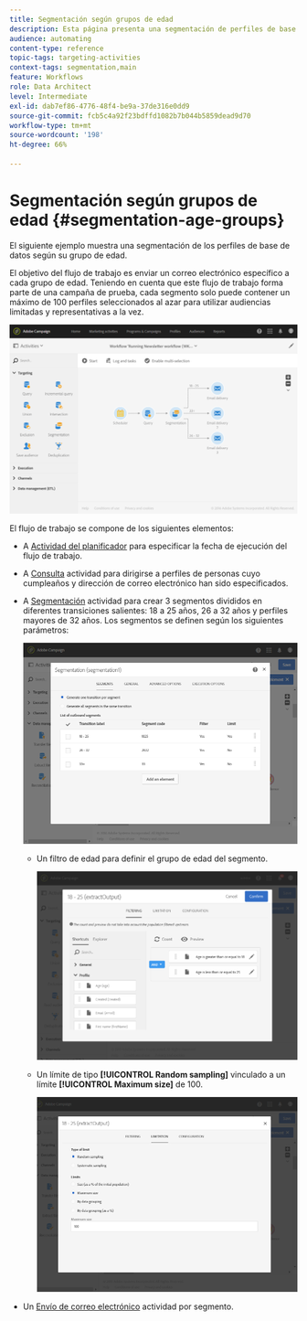 ```yaml
---
title: Segmentación según grupos de edad
description: Esta página presenta una segmentación de perfiles de base de datos según su grupo de edad. El objetivo del flujo de trabajo es enviar un correo electrónico específico a cada grupo de edad.
audience: automating
content-type: reference
topic-tags: targeting-activities
context-tags: segmentation,main
feature: Workflows
role: Data Architect
level: Intermediate
exl-id: dab7ef86-4776-48f4-be9a-37de316e0dd9
source-git-commit: fcb5c4a92f23bdffd1082b7b044b5859dead9d70
workflow-type: tm+mt
source-wordcount: '198'
ht-degree: 66%

---
```


# Segmentación según grupos de edad {#segmentation-age-groups}

El siguiente ejemplo muestra una segmentación de los perfiles de base de datos según su grupo de edad.

El objetivo del flujo de trabajo es enviar un correo electrónico específico a cada grupo de edad. Teniendo en cuenta que este flujo de trabajo forma parte de una campaña de prueba, cada segmento solo puede contener un máximo de 100 perfiles seleccionados al azar para utilizar audiencias limitadas y representativas a la vez.

![](assets/wkf_segment_example_4.png)

El flujo de trabajo se compone de los siguientes elementos:

* A [Actividad del planificador](../../automating/using/segmentation.md) para especificar la fecha de ejecución del flujo de trabajo.
* A [Consulta](../../automating/using/query.md) actividad para dirigirse a perfiles de personas cuyo cumpleaños y dirección de correo electrónico han sido especificados.
* A [Segmentación](../../automating/using/segmentation.md) actividad para crear 3 segmentos divididos en diferentes transiciones salientes: 18 a 25 años, 26 a 32 años y perfiles mayores de 32 años. Los segmentos se definen según los siguientes parámetros:

   ![](assets/wkf_segment_example_3.png)

   * Un filtro de edad para definir el grupo de edad del segmento.

      ![](assets/wkf_segment_new_segment.png)

   * Un límite de tipo **[!UICONTROL Random sampling]** vinculado a un límite **[!UICONTROL Maximum size]** de 100.

      ![](assets/wkf_segment_example_1.png)

* Un [Envío de correo electrónico](../../automating/using/email-delivery.md) actividad por segmento.
